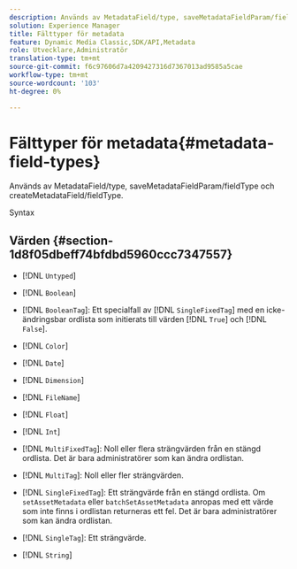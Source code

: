 ```yaml
---
description: Används av MetadataField/type, saveMetadataFieldParam/fieldType och createMetadataField/fieldType.
solution: Experience Manager
title: Fälttyper för metadata
feature: Dynamic Media Classic,SDK/API,Metadata
role: Utvecklare,Administratör
translation-type: tm+mt
source-git-commit: f6c97606d7a4209427316d7367013ad9585a5cae
workflow-type: tm+mt
source-wordcount: '103'
ht-degree: 0%

---
```



# Fälttyper för metadata{#metadata-field-types}

Används av MetadataField/type, saveMetadataFieldParam/fieldType och createMetadataField/fieldType.

Syntax

## Värden {#section-1d8f05dbeff74bfdbd5960ccc7347557}

* [!DNL `Untyped`]
* [!DNL `Boolean`]
* [!DNL `BooleanTag`]: Ett specialfall av  [!DNL `SingleFixedTag`] med en icke-ändringsbar ordlista som initierats till värden  [!DNL `True`] och  [!DNL `False`].

* [!DNL `Color`]
* [!DNL `Date`]
* [!DNL `Dimension`]
* [!DNL `FileName`]
* [!DNL `Float`]
* [!DNL `Int`]
* [!DNL `MultiFixedTag`]: Noll eller flera strängvärden från en stängd ordlista. Det är bara administratörer som kan ändra ordlistan.
* [!DNL `MultiTag`]: Noll eller fler strängvärden.
* [!DNL `SingleFixedTag`]: Ett strängvärde från en stängd ordlista. Om `setAssetMetadata` eller `batchSetAssetMetadata` anropas med ett värde som inte finns i ordlistan returneras ett fel. Det är bara administratörer som kan ändra ordlistan.

* [!DNL `SingleTag`]: Ett strängvärde.
* [!DNL `String`]

